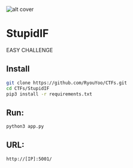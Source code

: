 ![alt cover](https://www.brandquarterly.com/wp-content/uploads/2015/11/Youre-Selfish-Scared-And-Stupid-And-Its-A-Good-Thing-Q1.jpg)
# StupidIF
EASY CHALLENGE

## Install

```bash
git clone https://github.com/RyouYoo/CTFs.git
cd CTFs/StupidIF
pip3 install -r requirements.txt
```

## Run:

```bash
python3 app.py
```

## URL:

```
http://[IP]:5001/
```

